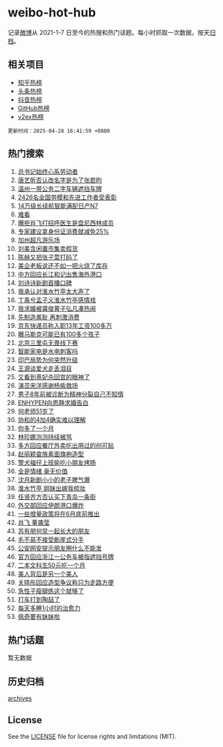 # weibo-hot-hub

记录[微博](https://www.weibo.com)从 2021-1-7 日至今的热搜和热门话题。每小时抓取一次数据，按天[归档](archives)。

## 相关项目

- [知乎热榜](https://github.com/lonnyzhang423/zhihu-hot-hub)
- [头条热榜](https://github.com/lonnyzhang423/toutiao-hot-hub)
- [抖音热榜](https://github.com/lonnyzhang423/douyin-hot-hub)
- [GitHub热榜](https://github.com/lonnyzhang423/github-hot-hub)
- [v2ex热榜](https://github.com/lonnyzhang423/v2ex-hot-hub)


`更新时间：2025-04-28 16:41:59 +0800`

## 热门搜索

1. [总书记始终心系劳动者](https://m.weibo.cn/search?containerid=100103type%3D1%26t%3D10%26q%3D%23%E6%80%BB%E4%B9%A6%E8%AE%B0%E5%A7%8B%E7%BB%88%E5%BF%83%E7%B3%BB%E5%8A%B3%E5%8A%A8%E8%80%85%23&stream_entry_id=51&isnewpage=1&extparam=seat%3D1%26stream_entry_id%3D51%26c_type%3D51%26q%3D%2523%25E6%2580%25BB%25E4%25B9%25A6%25E8%25AE%25B0%25E5%25A7%258B%25E7%25BB%2588%25E5%25BF%2583%25E7%25B3%25BB%25E5%258A%25B3%25E5%258A%25A8%25E8%2580%2585%2523%26cate%3D10103%26pos%3D0%26dgr%3D0%26filter_type%3Drealtimehot%26display_time%3D1745829718%26pre_seqid%3D17458297183020347901175)
1. [唐艺昕否认改名字是为了张若昀](https://m.weibo.cn/search?containerid=100103type%3D1%26t%3D10%26q%3D%23%E5%94%90%E8%89%BA%E6%98%95%E5%90%A6%E8%AE%A4%E6%94%B9%E5%90%8D%E5%AD%97%E6%98%AF%E4%B8%BA%E4%BA%86%E5%BC%A0%E8%8B%A5%E6%98%80%23&stream_entry_id=31&isnewpage=1&extparam=seat%3D1%26c_type%3D31%26pos%3D0%26q%3D%2523%25E5%2594%2590%25E8%2589%25BA%25E6%2598%2595%25E5%2590%25A6%25E8%25AE%25A4%25E6%2594%25B9%25E5%2590%258D%25E5%25AD%2597%25E6%2598%25AF%25E4%25B8%25BA%25E4%25BA%2586%25E5%25BC%25A0%25E8%258B%25A5%25E6%2598%2580%2523%26lcate%3D5001%26flag%3D1%26realpos%3D1%26cate%3D5001%26band_rank%3D1%26stream_entry_id%3D31%26dgr%3D0%26filter_type%3Drealtimehot%26display_time%3D1745829718%26pre_seqid%3D17458297183020347901175)
1. [温州一带公务二字车辆遮挡车牌](https://m.weibo.cn/search?containerid=100103type%3D1%26t%3D10%26q%3D%23%E6%B8%A9%E5%B7%9E%E4%B8%80%E5%B8%A6%E5%85%AC%E5%8A%A1%E4%BA%8C%E5%AD%97%E8%BD%A6%E8%BE%86%E9%81%AE%E6%8C%A1%E8%BD%A6%E7%89%8C%23&stream_entry_id=31&isnewpage=1&extparam=seat%3D1%26c_type%3D31%26pos%3D1%26q%3D%2523%25E6%25B8%25A9%25E5%25B7%259E%25E4%25B8%2580%25E5%25B8%25A6%25E5%2585%25AC%25E5%258A%25A1%25E4%25BA%258C%25E5%25AD%2597%25E8%25BD%25A6%25E8%25BE%2586%25E9%2581%25AE%25E6%258C%25A1%25E8%25BD%25A6%25E7%2589%258C%2523%26lcate%3D5001%26flag%3D1%26realpos%3D2%26cate%3D5001%26band_rank%3D2%26stream_entry_id%3D31%26dgr%3D0%26filter_type%3Drealtimehot%26display_time%3D1745829718%26pre_seqid%3D17458297183020347901175)
1. [2426名全国劳模和先进工作者受表彰](https://m.weibo.cn/search?containerid=100103type%3D1%26t%3D10%26q%3D%232426%E5%90%8D%E5%85%A8%E5%9B%BD%E5%8A%B3%E6%A8%A1%E5%92%8C%E5%85%88%E8%BF%9B%E5%B7%A5%E4%BD%9C%E8%80%85%E5%8F%97%E8%A1%A8%E5%BD%B0%23&stream_entry_id=31&isnewpage=1&extparam=seat%3D1%26c_type%3D31%26pos%3D2%26q%3D%25232426%25E5%2590%258D%25E5%2585%25A8%25E5%259B%25BD%25E5%258A%25B3%25E6%25A8%25A1%25E5%2592%258C%25E5%2585%2588%25E8%25BF%259B%25E5%25B7%25A5%25E4%25BD%259C%25E8%2580%2585%25E5%258F%2597%25E8%25A1%25A8%25E5%25BD%25B0%2523%26lcate%3D5001%26flag%3D0%26realpos%3D3%26cate%3D5001%26band_rank%3D3%26stream_entry_id%3D31%26dgr%3D0%26filter_type%3Drealtimehot%26display_time%3D1745829718%26pre_seqid%3D17458297183020347901175)
1. [14万级长续航智能满配日产N7](https://m.weibo.cn/search?containerid=100103type%3D1%26t%3D10%26q%3D%2314%E4%B8%87%E7%BA%A7%E9%95%BF%E7%BB%AD%E8%88%AA%E6%99%BA%E8%83%BD%E6%BB%A1%E9%85%8D%E6%97%A5%E4%BA%A7N7%23&stream_entry_id=31&isnewpage=1&extparam=seat%3D1%26is_ad_pos%3D1%26c_type%3D31%26pos%3D3%26adid%3D284471%26stream_entry_id%3D31%26lcate%3D5001%26topic_ad%3D1%26cate%3D5001%26q%3D%252314%25E4%25B8%2587%25E7%25BA%25A7%25E9%2595%25BF%25E7%25BB%25AD%25E8%2588%25AA%25E6%2599%25BA%25E8%2583%25BD%25E6%25BB%25A1%25E9%2585%258D%25E6%2597%25A5%25E4%25BA%25A7N7%2523%26band_rank%3D4%26dgr%3D0%26filter_type%3Drealtimehot%26display_time%3D1745829718%26pre_seqid%3D17458297183020347901175)
1. [难看](https://m.weibo.cn/search?containerid=100103type%3D1%26t%3D10%26q%3D%E9%9A%BE%E7%9C%8B&stream_entry_id=31&isnewpage=1&extparam=seat%3D1%26c_type%3D31%26pos%3D4%26q%3D%25E9%259A%25BE%25E7%259C%258B%26lcate%3D5001%26flag%3D2%26realpos%3D4%26cate%3D5001%26band_rank%3D4%26stream_entry_id%3D31%26dgr%3D0%26filter_type%3Drealtimehot%26display_time%3D1745829718%26pre_seqid%3D17458297183020347901175)
1. [曝拒肖飞打招呼医生是盘尼西林成员](https://m.weibo.cn/search?containerid=100103type%3D1%26t%3D10%26q%3D%23%E6%9B%9D%E6%8B%92%E8%82%96%E9%A3%9E%E6%89%93%E6%8B%9B%E5%91%BC%E5%8C%BB%E7%94%9F%E6%98%AF%E7%9B%98%E5%B0%BC%E8%A5%BF%E6%9E%97%E6%88%90%E5%91%98%23&stream_entry_id=31&isnewpage=1&extparam=seat%3D1%26c_type%3D31%26pos%3D5%26q%3D%2523%25E6%259B%259D%25E6%258B%2592%25E8%2582%2596%25E9%25A3%259E%25E6%2589%2593%25E6%258B%259B%25E5%2591%25BC%25E5%258C%25BB%25E7%2594%259F%25E6%2598%25AF%25E7%259B%2598%25E5%25B0%25BC%25E8%25A5%25BF%25E6%259E%2597%25E6%2588%2590%25E5%2591%2598%2523%26lcate%3D5001%26flag%3D1%26realpos%3D5%26cate%3D5001%26band_rank%3D5%26stream_entry_id%3D31%26dgr%3D0%26filter_type%3Drealtimehot%26display_time%3D1745829718%26pre_seqid%3D17458297183020347901175)
1. [专家建议拿身份证消费就减免25%](https://m.weibo.cn/search?containerid=100103type%3D1%26t%3D10%26q%3D%23%E4%B8%93%E5%AE%B6%E5%BB%BA%E8%AE%AE%E6%8B%BF%E8%BA%AB%E4%BB%BD%E8%AF%81%E6%B6%88%E8%B4%B9%E5%B0%B1%E5%87%8F%E5%85%8D25%25%23&stream_entry_id=31&isnewpage=1&extparam=seat%3D1%26c_type%3D31%26pos%3D6%26q%3D%2523%25E4%25B8%2593%25E5%25AE%25B6%25E5%25BB%25BA%25E8%25AE%25AE%25E6%258B%25BF%25E8%25BA%25AB%25E4%25BB%25BD%25E8%25AF%2581%25E6%25B6%2588%25E8%25B4%25B9%25E5%25B0%25B1%25E5%2587%258F%25E5%2585%258D25%2525%2523%26lcate%3D5001%26flag%3D0%26realpos%3D6%26cate%3D5001%26band_rank%3D6%26stream_entry_id%3D31%26dgr%3D0%26filter_type%3Drealtimehot%26display_time%3D1745829718%26pre_seqid%3D17458297183020347901175)
1. [加州超凡游乐场](https://m.weibo.cn/search?containerid=100103type%3D1%26t%3D10%26q%3D%23%E5%8A%A0%E5%B7%9E%E8%B6%85%E5%87%A1%E6%B8%B8%E4%B9%90%E5%9C%BA%23&stream_entry_id=31&isnewpage=1&extparam=seat%3D1%26is_ad_pos%3D1%26c_type%3D31%26pos%3D7%26adid%3D283897%26stream_entry_id%3D31%26lcate%3D5001%26topic_ad%3D1%26cate%3D5001%26q%3D%2523%25E5%258A%25A0%25E5%25B7%259E%25E8%25B6%2585%25E5%2587%25A1%25E6%25B8%25B8%25E4%25B9%2590%25E5%259C%25BA%2523%26band_rank%3D7%26dgr%3D0%26filter_type%3Drealtimehot%26display_time%3D1745829718%26pre_seqid%3D17458297183020347901175)
1. [刘美含闲置市集卖假货](https://m.weibo.cn/search?containerid=100103type%3D1%26t%3D10%26q%3D%23%E5%88%98%E7%BE%8E%E5%90%AB%E9%97%B2%E7%BD%AE%E5%B8%82%E9%9B%86%E5%8D%96%E5%81%87%E8%B4%A7%23&stream_entry_id=31&isnewpage=1&extparam=seat%3D1%26c_type%3D31%26pos%3D8%26q%3D%2523%25E5%2588%2598%25E7%25BE%258E%25E5%2590%25AB%25E9%2597%25B2%25E7%25BD%25AE%25E5%25B8%2582%25E9%259B%2586%25E5%258D%2596%25E5%2581%2587%25E8%25B4%25A7%2523%26lcate%3D5001%26flag%3D2%26realpos%3D7%26cate%3D5001%26band_rank%3D7%26stream_entry_id%3D31%26dgr%3D0%26filter_type%3Drealtimehot%26display_time%3D1745829718%26pre_seqid%3D17458297183020347901175)
1. [陈赫又把张子萱打码了](https://m.weibo.cn/search?containerid=100103type%3D1%26t%3D10%26q%3D%23%E9%99%88%E8%B5%AB%E5%8F%88%E6%8A%8A%E5%BC%A0%E5%AD%90%E8%90%B1%E6%89%93%E7%A0%81%E4%BA%86%23&stream_entry_id=31&isnewpage=1&extparam=seat%3D1%26c_type%3D31%26pos%3D9%26q%3D%2523%25E9%2599%2588%25E8%25B5%25AB%25E5%258F%2588%25E6%258A%258A%25E5%25BC%25A0%25E5%25AD%2590%25E8%2590%25B1%25E6%2589%2593%25E7%25A0%2581%25E4%25BA%2586%2523%26lcate%3D5001%26flag%3D2%26realpos%3D8%26cate%3D5001%26band_rank%3D8%26stream_entry_id%3D31%26dgr%3D0%26filter_type%3Drealtimehot%26display_time%3D1745829718%26pre_seqid%3D17458297183020347901175)
1. [美企老板说还不如一把火烧了库存](https://m.weibo.cn/search?containerid=100103type%3D1%26t%3D10%26q%3D%23%E7%BE%8E%E4%BC%81%E8%80%81%E6%9D%BF%E8%AF%B4%E8%BF%98%E4%B8%8D%E5%A6%82%E4%B8%80%E6%8A%8A%E7%81%AB%E7%83%A7%E4%BA%86%E5%BA%93%E5%AD%98%23&stream_entry_id=31&isnewpage=1&extparam=seat%3D1%26c_type%3D31%26pos%3D10%26q%3D%2523%25E7%25BE%258E%25E4%25BC%2581%25E8%2580%2581%25E6%259D%25BF%25E8%25AF%25B4%25E8%25BF%2598%25E4%25B8%258D%25E5%25A6%2582%25E4%25B8%2580%25E6%258A%258A%25E7%2581%25AB%25E7%2583%25A7%25E4%25BA%2586%25E5%25BA%2593%25E5%25AD%2598%2523%26lcate%3D5001%26flag%3D0%26realpos%3D9%26cate%3D5001%26band_rank%3D9%26stream_entry_id%3D31%26dgr%3D0%26filter_type%3Drealtimehot%26display_time%3D1745829718%26pre_seqid%3D17458297183020347901175)
1. [中方回应长江和记出售海外港口](https://m.weibo.cn/search?containerid=100103type%3D1%26t%3D10%26q%3D%23%E4%B8%AD%E6%96%B9%E5%9B%9E%E5%BA%94%E9%95%BF%E6%B1%9F%E5%92%8C%E8%AE%B0%E5%87%BA%E5%94%AE%E6%B5%B7%E5%A4%96%E6%B8%AF%E5%8F%A3%23&stream_entry_id=31&isnewpage=1&extparam=seat%3D1%26c_type%3D31%26pos%3D11%26q%3D%2523%25E4%25B8%25AD%25E6%2596%25B9%25E5%259B%259E%25E5%25BA%2594%25E9%2595%25BF%25E6%25B1%259F%25E5%2592%258C%25E8%25AE%25B0%25E5%2587%25BA%25E5%2594%25AE%25E6%25B5%25B7%25E5%25A4%2596%25E6%25B8%25AF%25E5%258F%25A3%2523%26lcate%3D5001%26flag%3D1%26realpos%3D10%26cate%3D5001%26band_rank%3D10%26stream_entry_id%3D31%26dgr%3D0%26filter_type%3Drealtimehot%26display_time%3D1745829718%26pre_seqid%3D17458297183020347901175)
1. [刘诗诗新剧首播口碑](https://m.weibo.cn/search?containerid=100103type%3D1%26t%3D10%26q%3D%E5%88%98%E8%AF%97%E8%AF%97%E6%96%B0%E5%89%A7%E9%A6%96%E6%92%AD%E5%8F%A3%E7%A2%91&stream_entry_id=31&isnewpage=1&extparam=seat%3D1%26c_type%3D31%26pos%3D12%26q%3D%25E5%2588%2598%25E8%25AF%2597%25E8%25AF%2597%25E6%2596%25B0%25E5%2589%25A7%25E9%25A6%2596%25E6%2592%25AD%25E5%258F%25A3%25E7%25A2%2591%26lcate%3D5001%26flag%3D1%26realpos%3D11%26cate%3D5001%26band_rank%3D11%26stream_entry_id%3D31%26dgr%3D0%26filter_type%3Drealtimehot%26display_time%3D1745829718%26pre_seqid%3D17458297183020347901175)
1. [我承认对淮水竹亭太大声了](https://m.weibo.cn/search?containerid=100103type%3D1%26t%3D10%26q%3D%E6%88%91%E6%89%BF%E8%AE%A4%E5%AF%B9%E6%B7%AE%E6%B0%B4%E7%AB%B9%E4%BA%AD%E5%A4%AA%E5%A4%A7%E5%A3%B0%E4%BA%86&stream_entry_id=31&isnewpage=1&extparam=seat%3D1%26c_type%3D31%26pos%3D13%26q%3D%25E6%2588%2591%25E6%2589%25BF%25E8%25AE%25A4%25E5%25AF%25B9%25E6%25B7%25AE%25E6%25B0%25B4%25E7%25AB%25B9%25E4%25BA%25AD%25E5%25A4%25AA%25E5%25A4%25A7%25E5%25A3%25B0%25E4%25BA%2586%26lcate%3D5001%26flag%3D1%26realpos%3D12%26cate%3D5001%26band_rank%3D12%26stream_entry_id%3D31%26dgr%3D0%26filter_type%3Drealtimehot%26display_time%3D1745829718%26pre_seqid%3D17458297183020347901175)
1. [丁禹兮孟子义淮水竹亭感情戏](https://m.weibo.cn/search?containerid=100103type%3D1%26t%3D10%26q%3D%23%E4%B8%81%E7%A6%B9%E5%85%AE%E5%AD%9F%E5%AD%90%E4%B9%89%E6%B7%AE%E6%B0%B4%E7%AB%B9%E4%BA%AD%E6%84%9F%E6%83%85%E6%88%8F%23&stream_entry_id=31&isnewpage=1&extparam=seat%3D1%26c_type%3D31%26pos%3D14%26q%3D%2523%25E4%25B8%2581%25E7%25A6%25B9%25E5%2585%25AE%25E5%25AD%259F%25E5%25AD%2590%25E4%25B9%2589%25E6%25B7%25AE%25E6%25B0%25B4%25E7%25AB%25B9%25E4%25BA%25AD%25E6%2584%259F%25E6%2583%2585%25E6%2588%258F%2523%26lcate%3D5001%26flag%3D0%26realpos%3D13%26cate%3D5001%26band_rank%3D13%26stream_entry_id%3D31%26dgr%3D0%26filter_type%3Drealtimehot%26display_time%3D1745829718%26pre_seqid%3D17458297183020347901175)
1. [我求婚被龚俊黄子弘凡凑热闹](https://m.weibo.cn/search?containerid=100103type%3D1%26t%3D10%26q%3D%E6%88%91%E6%B1%82%E5%A9%9A%E8%A2%AB%E9%BE%9A%E4%BF%8A%E9%BB%84%E5%AD%90%E5%BC%98%E5%87%A1%E5%87%91%E7%83%AD%E9%97%B9&stream_entry_id=31&isnewpage=1&extparam=seat%3D1%26c_type%3D31%26pos%3D15%26q%3D%25E6%2588%2591%25E6%25B1%2582%25E5%25A9%259A%25E8%25A2%25AB%25E9%25BE%259A%25E4%25BF%258A%25E9%25BB%2584%25E5%25AD%2590%25E5%25BC%2598%25E5%2587%25A1%25E5%2587%2591%25E7%2583%25AD%25E9%2597%25B9%26lcate%3D5001%26flag%3D0%26realpos%3D14%26cate%3D5001%26band_rank%3D14%26stream_entry_id%3D31%26dgr%3D0%26filter_type%3Drealtimehot%26display_time%3D1745829718%26pre_seqid%3D17458297183020347901175)
1. [先制造羞耻 再刺激消费](https://m.weibo.cn/search?containerid=100103type%3D1%26t%3D10%26q%3D%E5%85%88%E5%88%B6%E9%80%A0%E7%BE%9E%E8%80%BB+%E5%86%8D%E5%88%BA%E6%BF%80%E6%B6%88%E8%B4%B9&stream_entry_id=31&isnewpage=1&extparam=seat%3D1%26c_type%3D31%26pos%3D16%26q%3D%25E5%2585%2588%25E5%2588%25B6%25E9%2580%25A0%25E7%25BE%259E%25E8%2580%25BB%2520%25E5%2586%258D%25E5%2588%25BA%25E6%25BF%2580%25E6%25B6%2588%25E8%25B4%25B9%26lcate%3D5001%26flag%3D1%26realpos%3D15%26cate%3D5001%26band_rank%3D15%26stream_entry_id%3D31%26dgr%3D0%26filter_type%3Drealtimehot%26display_time%3D1745829718%26pre_seqid%3D17458297183020347901175)
1. [京东快递员称入职13年工资100多万](https://m.weibo.cn/search?containerid=100103type%3D1%26t%3D10%26q%3D%23%E4%BA%AC%E4%B8%9C%E5%BF%AB%E9%80%92%E5%91%98%E7%A7%B0%E5%85%A5%E8%81%8C13%E5%B9%B4%E5%B7%A5%E8%B5%84100%E5%A4%9A%E4%B8%87%23&stream_entry_id=31&isnewpage=1&extparam=seat%3D1%26c_type%3D31%26pos%3D17%26q%3D%2523%25E4%25BA%25AC%25E4%25B8%259C%25E5%25BF%25AB%25E9%2580%2592%25E5%2591%2598%25E7%25A7%25B0%25E5%2585%25A5%25E8%2581%258C13%25E5%25B9%25B4%25E5%25B7%25A5%25E8%25B5%2584100%25E5%25A4%259A%25E4%25B8%2587%2523%26lcate%3D5001%26flag%3D0%26realpos%3D16%26cate%3D5001%26band_rank%3D16%26stream_entry_id%3D31%26dgr%3D0%26filter_type%3Drealtimehot%26display_time%3D1745829718%26pre_seqid%3D17458297183020347901175)
1. [曝马斯克可能已有100多个孩子](https://m.weibo.cn/search?containerid=100103type%3D1%26t%3D10%26q%3D%23%E6%9B%9D%E9%A9%AC%E6%96%AF%E5%85%8B%E5%8F%AF%E8%83%BD%E5%B7%B2%E6%9C%89100%E5%A4%9A%E4%B8%AA%E5%AD%A9%E5%AD%90%23&stream_entry_id=31&isnewpage=1&extparam=seat%3D1%26c_type%3D31%26pos%3D18%26q%3D%2523%25E6%259B%259D%25E9%25A9%25AC%25E6%2596%25AF%25E5%2585%258B%25E5%258F%25AF%25E8%2583%25BD%25E5%25B7%25B2%25E6%259C%2589100%25E5%25A4%259A%25E4%25B8%25AA%25E5%25AD%25A9%25E5%25AD%2590%2523%26lcate%3D5001%26flag%3D1%26realpos%3D17%26cate%3D5001%26band_rank%3D17%26stream_entry_id%3D31%26dgr%3D0%26filter_type%3Drealtimehot%26display_time%3D1745829718%26pre_seqid%3D17458297183020347901175)
1. [北京三里屯无畏线下赛](https://m.weibo.cn/search?containerid=100103type%3D1%26t%3D10%26q%3D%23%E5%8C%97%E4%BA%AC%E4%B8%89%E9%87%8C%E5%B1%AF%E6%97%A0%E7%95%8F%E7%BA%BF%E4%B8%8B%E8%B5%9B%23&stream_entry_id=31&isnewpage=1&extparam=seat%3D1%26c_type%3D31%26pos%3D19%26q%3D%2523%25E5%258C%2597%25E4%25BA%25AC%25E4%25B8%2589%25E9%2587%258C%25E5%25B1%25AF%25E6%2597%25A0%25E7%2595%258F%25E7%25BA%25BF%25E4%25B8%258B%25E8%25B5%259B%2523%26lcate%3D5001%26flag%3D1%26realpos%3D18%26cate%3D5001%26band_rank%3D18%26stream_entry_id%3D31%26dgr%3D0%26filter_type%3Drealtimehot%26display_time%3D1745829718%26pre_seqid%3D17458297183020347901175)
1. [智能家电是水电刺客吗](https://m.weibo.cn/search?containerid=100103type%3D1%26t%3D10%26q%3D%23%E6%99%BA%E8%83%BD%E5%AE%B6%E7%94%B5%E6%98%AF%E6%B0%B4%E7%94%B5%E5%88%BA%E5%AE%A2%E5%90%97%23&stream_entry_id=31&isnewpage=1&extparam=seat%3D1%26c_type%3D31%26pos%3D20%26q%3D%2523%25E6%2599%25BA%25E8%2583%25BD%25E5%25AE%25B6%25E7%2594%25B5%25E6%2598%25AF%25E6%25B0%25B4%25E7%2594%25B5%25E5%2588%25BA%25E5%25AE%25A2%25E5%2590%2597%2523%26lcate%3D5001%26flag%3D1%26realpos%3D19%26cate%3D5001%26band_rank%3D19%26stream_entry_id%3D31%26dgr%3D0%26filter_type%3Drealtimehot%26display_time%3D1745829718%26pre_seqid%3D17458297183020347901175)
1. [印巴局势为何突然升级](https://m.weibo.cn/search?containerid=100103type%3D1%26t%3D10%26q%3D%23%E5%8D%B0%E5%B7%B4%E5%B1%80%E5%8A%BF%E4%B8%BA%E4%BD%95%E7%AA%81%E7%84%B6%E5%8D%87%E7%BA%A7%23&stream_entry_id=31&isnewpage=1&extparam=seat%3D1%26c_type%3D31%26cate%3D5001%26lcate%3D5001%26pos%3D21%26realpos%3D20%26flag%3D1%26band_rank%3D20%26is_ai_ask%3D1%26q%3D%2523%25E5%258D%25B0%25E5%25B7%25B4%25E5%25B1%2580%25E5%258A%25BF%25E4%25B8%25BA%25E4%25BD%2595%25E7%25AA%2581%25E7%2584%25B6%25E5%258D%2587%25E7%25BA%25A7%2523%26stream_entry_id%3D31%26dgr%3D0%26filter_type%3Drealtimehot%26display_time%3D1745829718%26pre_seqid%3D17458297183020347901175)
1. [王源谈爱犬走丢泪目](https://m.weibo.cn/search?containerid=100103type%3D1%26t%3D10%26q%3D%E7%8E%8B%E6%BA%90%E8%B0%88%E7%88%B1%E7%8A%AC%E8%B5%B0%E4%B8%A2%E6%B3%AA%E7%9B%AE&stream_entry_id=31&isnewpage=1&extparam=seat%3D1%26c_type%3D31%26pos%3D22%26q%3D%25E7%258E%258B%25E6%25BA%2590%25E8%25B0%2588%25E7%2588%25B1%25E7%258A%25AC%25E8%25B5%25B0%25E4%25B8%25A2%25E6%25B3%25AA%25E7%259B%25AE%26lcate%3D5001%26flag%3D1%26realpos%3D21%26cate%3D5001%26band_rank%3D21%26stream_entry_id%3D31%26dgr%3D0%26filter_type%3Drealtimehot%26display_time%3D1745829718%26pre_seqid%3D17458297183020347901175)
1. [又看到熹妃杀回宫的眼神了](https://m.weibo.cn/search?containerid=100103type%3D1%26t%3D10%26q%3D%E5%8F%88%E7%9C%8B%E5%88%B0%E7%86%B9%E5%A6%83%E6%9D%80%E5%9B%9E%E5%AE%AB%E7%9A%84%E7%9C%BC%E7%A5%9E%E4%BA%86&stream_entry_id=31&isnewpage=1&extparam=seat%3D1%26c_type%3D31%26pos%3D23%26q%3D%25E5%258F%2588%25E7%259C%258B%25E5%2588%25B0%25E7%2586%25B9%25E5%25A6%2583%25E6%259D%2580%25E5%259B%259E%25E5%25AE%25AB%25E7%259A%2584%25E7%259C%25BC%25E7%25A5%259E%25E4%25BA%2586%26lcate%3D5001%26flag%3D1%26realpos%3D22%26cate%3D5001%26band_rank%3D22%26stream_entry_id%3D31%26dgr%3D0%26filter_type%3Drealtimehot%26display_time%3D1745829718%26pre_seqid%3D17458297183020347901175)
1. [演员宋洋感谢杨紫救场](https://m.weibo.cn/search?containerid=100103type%3D1%26t%3D10%26q%3D%23%E6%BC%94%E5%91%98%E5%AE%8B%E6%B4%8B%E6%84%9F%E8%B0%A2%E6%9D%A8%E7%B4%AB%E6%95%91%E5%9C%BA%23&stream_entry_id=31&isnewpage=1&extparam=seat%3D1%26c_type%3D31%26pos%3D24%26q%3D%2523%25E6%25BC%2594%25E5%2591%2598%25E5%25AE%258B%25E6%25B4%258B%25E6%2584%259F%25E8%25B0%25A2%25E6%259D%25A8%25E7%25B4%25AB%25E6%2595%2591%25E5%259C%25BA%2523%26lcate%3D5001%26flag%3D0%26realpos%3D23%26cate%3D5001%26band_rank%3D23%26stream_entry_id%3D31%26dgr%3D0%26filter_type%3Drealtimehot%26display_time%3D1745829718%26pre_seqid%3D17458297183020347901175)
1. [男子8年前被诊断为精神分裂自己不知情](https://m.weibo.cn/search?containerid=100103type%3D1%26t%3D10%26q%3D%23%E7%94%B7%E5%AD%908%E5%B9%B4%E5%89%8D%E8%A2%AB%E8%AF%8A%E6%96%AD%E4%B8%BA%E7%B2%BE%E7%A5%9E%E5%88%86%E8%A3%82%E8%87%AA%E5%B7%B1%E4%B8%8D%E7%9F%A5%E6%83%85%23&stream_entry_id=31&isnewpage=1&extparam=seat%3D1%26c_type%3D31%26pos%3D25%26q%3D%2523%25E7%2594%25B7%25E5%25AD%25908%25E5%25B9%25B4%25E5%2589%258D%25E8%25A2%25AB%25E8%25AF%258A%25E6%2596%25AD%25E4%25B8%25BA%25E7%25B2%25BE%25E7%25A5%259E%25E5%2588%2586%25E8%25A3%2582%25E8%2587%25AA%25E5%25B7%25B1%25E4%25B8%258D%25E7%259F%25A5%25E6%2583%2585%2523%26lcate%3D5001%26flag%3D1%26realpos%3D24%26cate%3D5001%26band_rank%3D24%26stream_entry_id%3D31%26dgr%3D0%26filter_type%3Drealtimehot%26display_time%3D1745829718%26pre_seqid%3D17458297183020347901175)
1. [ENHYPEN向恩静求婚告白](https://m.weibo.cn/search?containerid=100103type%3D1%26t%3D10%26q%3D%23ENHYPEN%E5%90%91%E6%81%A9%E9%9D%99%E6%B1%82%E5%A9%9A%E5%91%8A%E7%99%BD%23&stream_entry_id=31&isnewpage=1&extparam=seat%3D1%26c_type%3D31%26pos%3D26%26q%3D%2523ENHYPEN%25E5%2590%2591%25E6%2581%25A9%25E9%259D%2599%25E6%25B1%2582%25E5%25A9%259A%25E5%2591%258A%25E7%2599%25BD%2523%26lcate%3D5001%26flag%3D1%26realpos%3D25%26cate%3D5001%26band_rank%3D25%26stream_entry_id%3D31%26dgr%3D0%26filter_type%3Drealtimehot%26display_time%3D1745829718%26pre_seqid%3D17458297183020347901175)
1. [何老师51岁了](https://m.weibo.cn/search?containerid=100103type%3D1%26t%3D10%26q%3D%23%E4%BD%95%E8%80%81%E5%B8%8851%E5%B2%81%E4%BA%86%23&stream_entry_id=31&isnewpage=1&extparam=seat%3D1%26c_type%3D31%26pos%3D27%26q%3D%2523%25E4%25BD%2595%25E8%2580%2581%25E5%25B8%258851%25E5%25B2%2581%25E4%25BA%2586%2523%26lcate%3D5001%26flag%3D1%26realpos%3D26%26cate%3D5001%26band_rank%3D26%26stream_entry_id%3D31%26dgr%3D0%26filter_type%3Drealtimehot%26display_time%3D1745829718%26pre_seqid%3D17458297183020347901175)
1. [协和的4加4确实难以理解](https://m.weibo.cn/search?containerid=100103type%3D1%26t%3D10%26q%3D%E5%8D%8F%E5%92%8C%E7%9A%844%E5%8A%A04%E7%A1%AE%E5%AE%9E%E9%9A%BE%E4%BB%A5%E7%90%86%E8%A7%A3&stream_entry_id=31&isnewpage=1&extparam=seat%3D1%26c_type%3D31%26pos%3D28%26q%3D%25E5%258D%258F%25E5%2592%258C%25E7%259A%25844%25E5%258A%25A04%25E7%25A1%25AE%25E5%25AE%259E%25E9%259A%25BE%25E4%25BB%25A5%25E7%2590%2586%25E8%25A7%25A3%26lcate%3D5001%26flag%3D0%26realpos%3D27%26cate%3D5001%26band_rank%3D27%26stream_entry_id%3D31%26dgr%3D0%26filter_type%3Drealtimehot%26display_time%3D1745829718%26pre_seqid%3D17458297183020347901175)
1. [你多了一个月](https://m.weibo.cn/search?containerid=100103type%3D1%26t%3D10%26q%3D%E4%BD%A0%E5%A4%9A%E4%BA%86%E4%B8%80%E4%B8%AA%E6%9C%88&stream_entry_id=31&isnewpage=1&extparam=seat%3D1%26c_type%3D31%26pos%3D29%26q%3D%25E4%25BD%25A0%25E5%25A4%259A%25E4%25BA%2586%25E4%25B8%2580%25E4%25B8%25AA%25E6%259C%2588%26lcate%3D5001%26flag%3D1%26realpos%3D28%26cate%3D5001%26band_rank%3D28%26stream_entry_id%3D31%26dgr%3D0%26filter_type%3Drealtimehot%26display_time%3D1745829718%26pre_seqid%3D17458297183020347901175)
1. [林珍娜泡泡持续被骂](https://m.weibo.cn/search?containerid=100103type%3D1%26t%3D10%26q%3D%23%E6%9E%97%E7%8F%8D%E5%A8%9C%E6%B3%A1%E6%B3%A1%E6%8C%81%E7%BB%AD%E8%A2%AB%E9%AA%82%23&stream_entry_id=31&isnewpage=1&extparam=seat%3D1%26c_type%3D31%26pos%3D30%26q%3D%2523%25E6%259E%2597%25E7%258F%258D%25E5%25A8%259C%25E6%25B3%25A1%25E6%25B3%25A1%25E6%258C%2581%25E7%25BB%25AD%25E8%25A2%25AB%25E9%25AA%2582%2523%26lcate%3D5001%26flag%3D0%26realpos%3D29%26cate%3D5001%26band_rank%3D29%26stream_entry_id%3D31%26dgr%3D0%26filter_type%3Drealtimehot%26display_time%3D1745829718%26pre_seqid%3D17458297183020347901175)
1. [多方回应餐厅外卖吃出用过的创可贴](https://m.weibo.cn/search?containerid=100103type%3D1%26t%3D10%26q%3D%23%E5%A4%9A%E6%96%B9%E5%9B%9E%E5%BA%94%E9%A4%90%E5%8E%85%E5%A4%96%E5%8D%96%E5%90%83%E5%87%BA%E7%94%A8%E8%BF%87%E7%9A%84%E5%88%9B%E5%8F%AF%E8%B4%B4%23&stream_entry_id=31&isnewpage=1&extparam=seat%3D1%26c_type%3D31%26pos%3D31%26q%3D%2523%25E5%25A4%259A%25E6%2596%25B9%25E5%259B%259E%25E5%25BA%2594%25E9%25A4%2590%25E5%258E%2585%25E5%25A4%2596%25E5%258D%2596%25E5%2590%2583%25E5%2587%25BA%25E7%2594%25A8%25E8%25BF%2587%25E7%259A%2584%25E5%2588%259B%25E5%258F%25AF%25E8%25B4%25B4%2523%26lcate%3D5001%26flag%3D1%26realpos%3D30%26cate%3D5001%26band_rank%3D30%26stream_entry_id%3D31%26dgr%3D0%26filter_type%3Drealtimehot%26display_time%3D1745829718%26pre_seqid%3D17458297183020347901175)
1. [赵丽颖畲族素面旗袍造型](https://m.weibo.cn/search?containerid=100103type%3D1%26t%3D10%26q%3D%23%E8%B5%B5%E4%B8%BD%E9%A2%96%E7%95%B2%E6%97%8F%E7%B4%A0%E9%9D%A2%E6%97%97%E8%A2%8D%E9%80%A0%E5%9E%8B%23&stream_entry_id=31&isnewpage=1&extparam=seat%3D1%26c_type%3D31%26pos%3D32%26q%3D%2523%25E8%25B5%25B5%25E4%25B8%25BD%25E9%25A2%2596%25E7%2595%25B2%25E6%2597%258F%25E7%25B4%25A0%25E9%259D%25A2%25E6%2597%2597%25E8%25A2%258D%25E9%2580%25A0%25E5%259E%258B%2523%26lcate%3D5001%26flag%3D0%26realpos%3D31%26cate%3D5001%26band_rank%3D31%26stream_entry_id%3D31%26dgr%3D0%26filter_type%3Drealtimehot%26display_time%3D1745829718%26pre_seqid%3D17458297183020347901175)
1. [警犬福仔上班偷吃小朋友烤肠](https://m.weibo.cn/search?containerid=100103type%3D1%26t%3D10%26q%3D%23%E8%AD%A6%E7%8A%AC%E7%A6%8F%E4%BB%94%E4%B8%8A%E7%8F%AD%E5%81%B7%E5%90%83%E5%B0%8F%E6%9C%8B%E5%8F%8B%E7%83%A4%E8%82%A0%23&stream_entry_id=31&isnewpage=1&extparam=seat%3D1%26c_type%3D31%26pos%3D33%26q%3D%2523%25E8%25AD%25A6%25E7%258A%25AC%25E7%25A6%258F%25E4%25BB%2594%25E4%25B8%258A%25E7%258F%25AD%25E5%2581%25B7%25E5%2590%2583%25E5%25B0%258F%25E6%259C%258B%25E5%258F%258B%25E7%2583%25A4%25E8%2582%25A0%2523%26lcate%3D5001%26flag%3D0%26realpos%3D32%26cate%3D5001%26band_rank%3D32%26stream_entry_id%3D31%26dgr%3D0%26filter_type%3Drealtimehot%26display_time%3D1745829718%26pre_seqid%3D17458297183020347901175)
1. [全是情绪 毫无价值](https://m.weibo.cn/search?containerid=100103type%3D1%26t%3D10%26q%3D%E5%85%A8%E6%98%AF%E6%83%85%E7%BB%AA+%E6%AF%AB%E6%97%A0%E4%BB%B7%E5%80%BC&stream_entry_id=31&isnewpage=1&extparam=seat%3D1%26c_type%3D31%26pos%3D34%26q%3D%25E5%2585%25A8%25E6%2598%25AF%25E6%2583%2585%25E7%25BB%25AA%2520%25E6%25AF%25AB%25E6%2597%25A0%25E4%25BB%25B7%25E5%2580%25BC%26lcate%3D5001%26flag%3D1%26realpos%3D33%26cate%3D5001%26band_rank%3D33%26stream_entry_id%3D31%26dgr%3D0%26filter_type%3Drealtimehot%26display_time%3D1745829718%26pre_seqid%3D17458297183020347901175)
1. [沈月新剧小小的老子脾气爆](https://m.weibo.cn/search?containerid=100103type%3D1%26t%3D10%26q%3D%E6%B2%88%E6%9C%88%E6%96%B0%E5%89%A7%E5%B0%8F%E5%B0%8F%E7%9A%84%E8%80%81%E5%AD%90%E8%84%BE%E6%B0%94%E7%88%86&stream_entry_id=31&isnewpage=1&extparam=seat%3D1%26c_type%3D31%26pos%3D35%26q%3D%25E6%25B2%2588%25E6%259C%2588%25E6%2596%25B0%25E5%2589%25A7%25E5%25B0%258F%25E5%25B0%258F%25E7%259A%2584%25E8%2580%2581%25E5%25AD%2590%25E8%2584%25BE%25E6%25B0%2594%25E7%2588%2586%26lcate%3D5001%26flag%3D1%26realpos%3D34%26cate%3D5001%26band_rank%3D34%26stream_entry_id%3D31%26dgr%3D0%26filter_type%3Drealtimehot%26display_time%3D1745829718%26pre_seqid%3D17458297183020347901175)
1. [淮水竹亭 姐妹出嫁我梳妆](https://m.weibo.cn/search?containerid=100103type%3D1%26t%3D10%26q%3D%E6%B7%AE%E6%B0%B4%E7%AB%B9%E4%BA%AD+%E5%A7%90%E5%A6%B9%E5%87%BA%E5%AB%81%E6%88%91%E6%A2%B3%E5%A6%86&stream_entry_id=31&isnewpage=1&extparam=seat%3D1%26c_type%3D31%26pos%3D36%26q%3D%25E6%25B7%25AE%25E6%25B0%25B4%25E7%25AB%25B9%25E4%25BA%25AD%2520%25E5%25A7%2590%25E5%25A6%25B9%25E5%2587%25BA%25E5%25AB%2581%25E6%2588%2591%25E6%25A2%25B3%25E5%25A6%2586%26lcate%3D5001%26flag%3D1%26realpos%3D35%26cate%3D5001%26band_rank%3D35%26stream_entry_id%3D31%26dgr%3D0%26filter_type%3Drealtimehot%26display_time%3D1745829718%26pre_seqid%3D17458297183020347901175)
1. [任贤齐方否认买下青岛一条街](https://m.weibo.cn/search?containerid=100103type%3D1%26t%3D10%26q%3D%23%E4%BB%BB%E8%B4%A4%E9%BD%90%E6%96%B9%E5%90%A6%E8%AE%A4%E4%B9%B0%E4%B8%8B%E9%9D%92%E5%B2%9B%E4%B8%80%E6%9D%A1%E8%A1%97%23&stream_entry_id=31&isnewpage=1&extparam=seat%3D1%26c_type%3D31%26pos%3D37%26q%3D%2523%25E4%25BB%25BB%25E8%25B4%25A4%25E9%25BD%2590%25E6%2596%25B9%25E5%2590%25A6%25E8%25AE%25A4%25E4%25B9%25B0%25E4%25B8%258B%25E9%259D%2592%25E5%25B2%259B%25E4%25B8%2580%25E6%259D%25A1%25E8%25A1%2597%2523%26lcate%3D5001%26flag%3D0%26realpos%3D36%26cate%3D5001%26band_rank%3D36%26stream_entry_id%3D31%26dgr%3D0%26filter_type%3Drealtimehot%26display_time%3D1745829718%26pre_seqid%3D17458297183020347901175)
1. [外交部回应伊朗港口爆炸](https://m.weibo.cn/search?containerid=100103type%3D1%26t%3D10%26q%3D%23%E5%A4%96%E4%BA%A4%E9%83%A8%E5%9B%9E%E5%BA%94%E4%BC%8A%E6%9C%97%E6%B8%AF%E5%8F%A3%E7%88%86%E7%82%B8%23&stream_entry_id=31&isnewpage=1&extparam=seat%3D1%26c_type%3D31%26pos%3D38%26q%3D%2523%25E5%25A4%2596%25E4%25BA%25A4%25E9%2583%25A8%25E5%259B%259E%25E5%25BA%2594%25E4%25BC%258A%25E6%259C%2597%25E6%25B8%25AF%25E5%258F%25A3%25E7%2588%2586%25E7%2582%25B8%2523%26lcate%3D5001%26flag%3D1%26realpos%3D37%26cate%3D5001%26band_rank%3D37%26stream_entry_id%3D31%26dgr%3D0%26filter_type%3Drealtimehot%26display_time%3D1745829718%26pre_seqid%3D17458297183020347901175)
1. [一些增量政策将在6月底前推出](https://m.weibo.cn/search?containerid=100103type%3D1%26t%3D10%26q%3D%23%E4%B8%80%E4%BA%9B%E5%A2%9E%E9%87%8F%E6%94%BF%E7%AD%96%E5%B0%86%E5%9C%A86%E6%9C%88%E5%BA%95%E5%89%8D%E6%8E%A8%E5%87%BA%23&stream_entry_id=31&isnewpage=1&extparam=seat%3D1%26c_type%3D31%26pos%3D39%26q%3D%2523%25E4%25B8%2580%25E4%25BA%259B%25E5%25A2%259E%25E9%2587%258F%25E6%2594%25BF%25E7%25AD%2596%25E5%25B0%2586%25E5%259C%25A86%25E6%259C%2588%25E5%25BA%2595%25E5%2589%258D%25E6%258E%25A8%25E5%2587%25BA%2523%26lcate%3D5001%26flag%3D1%26realpos%3D38%26cate%3D5001%26band_rank%3D38%26stream_entry_id%3D31%26dgr%3D0%26filter_type%3Drealtimehot%26display_time%3D1745829718%26pre_seqid%3D17458297183020347901175)
1. [肖飞 董袭莹](https://m.weibo.cn/search?containerid=100103type%3D1%26t%3D10%26q%3D%E8%82%96%E9%A3%9E+%E8%91%A3%E8%A2%AD%E8%8E%B9&stream_entry_id=31&isnewpage=1&extparam=seat%3D1%26c_type%3D31%26pos%3D40%26q%3D%25E8%2582%2596%25E9%25A3%259E%2520%25E8%2591%25A3%25E8%25A2%25AD%25E8%258E%25B9%26lcate%3D5001%26flag%3D0%26realpos%3D39%26cate%3D5001%26band_rank%3D39%26stream_entry_id%3D31%26dgr%3D0%26filter_type%3Drealtimehot%26display_time%3D1745829718%26pre_seqid%3D17458297183020347901175)
1. [苏有朋何炅一起长大的朋友](https://m.weibo.cn/search?containerid=100103type%3D1%26t%3D10%26q%3D%E8%8B%8F%E6%9C%89%E6%9C%8B%E4%BD%95%E7%82%85%E4%B8%80%E8%B5%B7%E9%95%BF%E5%A4%A7%E7%9A%84%E6%9C%8B%E5%8F%8B&stream_entry_id=31&isnewpage=1&extparam=seat%3D1%26c_type%3D31%26pos%3D41%26q%3D%25E8%258B%258F%25E6%259C%2589%25E6%259C%258B%25E4%25BD%2595%25E7%2582%2585%25E4%25B8%2580%25E8%25B5%25B7%25E9%2595%25BF%25E5%25A4%25A7%25E7%259A%2584%25E6%259C%258B%25E5%258F%258B%26lcate%3D5001%26flag%3D1%26realpos%3D40%26cate%3D5001%26band_rank%3D40%26stream_entry_id%3D31%26dgr%3D0%26filter_type%3Drealtimehot%26display_time%3D1745829718%26pre_seqid%3D17458297183020347901175)
1. [毛不易不接受断崖式分手](https://m.weibo.cn/search?containerid=100103type%3D1%26t%3D10%26q%3D%E6%AF%9B%E4%B8%8D%E6%98%93%E4%B8%8D%E6%8E%A5%E5%8F%97%E6%96%AD%E5%B4%96%E5%BC%8F%E5%88%86%E6%89%8B&stream_entry_id=31&isnewpage=1&extparam=seat%3D1%26c_type%3D31%26pos%3D42%26q%3D%25E6%25AF%259B%25E4%25B8%258D%25E6%2598%2593%25E4%25B8%258D%25E6%258E%25A5%25E5%258F%2597%25E6%2596%25AD%25E5%25B4%2596%25E5%25BC%258F%25E5%2588%2586%25E6%2589%258B%26lcate%3D5001%26flag%3D0%26realpos%3D41%26cate%3D5001%26band_rank%3D41%26stream_entry_id%3D31%26dgr%3D0%26filter_type%3Drealtimehot%26display_time%3D1745829718%26pre_seqid%3D17458297183020347901175)
1. [公安网安提示朋友圈什么不能发](https://m.weibo.cn/search?containerid=100103type%3D1%26t%3D10%26q%3D%23%E5%85%AC%E5%AE%89%E7%BD%91%E5%AE%89%E6%8F%90%E7%A4%BA%E6%9C%8B%E5%8F%8B%E5%9C%88%E4%BB%80%E4%B9%88%E4%B8%8D%E8%83%BD%E5%8F%91%23&stream_entry_id=31&isnewpage=1&extparam=seat%3D1%26c_type%3D31%26pos%3D43%26q%3D%2523%25E5%2585%25AC%25E5%25AE%2589%25E7%25BD%2591%25E5%25AE%2589%25E6%258F%2590%25E7%25A4%25BA%25E6%259C%258B%25E5%258F%258B%25E5%259C%2588%25E4%25BB%2580%25E4%25B9%2588%25E4%25B8%258D%25E8%2583%25BD%25E5%258F%2591%2523%26lcate%3D5001%26flag%3D0%26realpos%3D42%26cate%3D5001%26band_rank%3D42%26stream_entry_id%3D31%26dgr%3D0%26filter_type%3Drealtimehot%26display_time%3D1745829718%26pre_seqid%3D17458297183020347901175)
1. [官方回应浙江一公务车被指遮挡号牌](https://m.weibo.cn/search?containerid=100103type%3D1%26t%3D10%26q%3D%23%E5%AE%98%E6%96%B9%E5%9B%9E%E5%BA%94%E6%B5%99%E6%B1%9F%E4%B8%80%E5%85%AC%E5%8A%A1%E8%BD%A6%E8%A2%AB%E6%8C%87%E9%81%AE%E6%8C%A1%E5%8F%B7%E7%89%8C%23&stream_entry_id=31&isnewpage=1&extparam=seat%3D1%26c_type%3D31%26pos%3D44%26q%3D%2523%25E5%25AE%2598%25E6%2596%25B9%25E5%259B%259E%25E5%25BA%2594%25E6%25B5%2599%25E6%25B1%259F%25E4%25B8%2580%25E5%2585%25AC%25E5%258A%25A1%25E8%25BD%25A6%25E8%25A2%25AB%25E6%258C%2587%25E9%2581%25AE%25E6%258C%25A1%25E5%258F%25B7%25E7%2589%258C%2523%26lcate%3D5001%26flag%3D1%26realpos%3D43%26cate%3D5001%26band_rank%3D43%26stream_entry_id%3D31%26dgr%3D0%26filter_type%3Drealtimehot%26display_time%3D1745829718%26pre_seqid%3D17458297183020347901175)
1. [二本文科生50元吃一个月](https://m.weibo.cn/search?containerid=100103type%3D1%26t%3D10%26q%3D%E4%BA%8C%E6%9C%AC%E6%96%87%E7%A7%91%E7%94%9F50%E5%85%83%E5%90%83%E4%B8%80%E4%B8%AA%E6%9C%88&stream_entry_id=31&isnewpage=1&extparam=seat%3D1%26c_type%3D31%26pos%3D45%26q%3D%25E4%25BA%258C%25E6%259C%25AC%25E6%2596%2587%25E7%25A7%2591%25E7%2594%259F50%25E5%2585%2583%25E5%2590%2583%25E4%25B8%2580%25E4%25B8%25AA%25E6%259C%2588%26lcate%3D5001%26flag%3D1%26realpos%3D44%26cate%3D5001%26band_rank%3D44%26stream_entry_id%3D31%26dgr%3D0%26filter_type%3Drealtimehot%26display_time%3D1745829718%26pre_seqid%3D17458297183020347901175)
1. [美人背后是另一个美人](https://m.weibo.cn/search?containerid=100103type%3D1%26t%3D10%26q%3D%23%E7%BE%8E%E4%BA%BA%E8%83%8C%E5%90%8E%E6%98%AF%E5%8F%A6%E4%B8%80%E4%B8%AA%E7%BE%8E%E4%BA%BA%23&stream_entry_id=31&isnewpage=1&extparam=seat%3D1%26c_type%3D31%26pos%3D46%26q%3D%2523%25E7%25BE%258E%25E4%25BA%25BA%25E8%2583%258C%25E5%2590%258E%25E6%2598%25AF%25E5%258F%25A6%25E4%25B8%2580%25E4%25B8%25AA%25E7%25BE%258E%25E4%25BA%25BA%2523%26lcate%3D5001%26flag%3D1%26realpos%3D45%26cate%3D5001%26band_rank%3D45%26stream_entry_id%3D31%26dgr%3D0%26filter_type%3Drealtimehot%26display_time%3D1745829718%26pre_seqid%3D17458297183020347901175)
1. [关晓彤回应造型争议称只为走路方便](https://m.weibo.cn/search?containerid=100103type%3D1%26t%3D10%26q%3D%23%E5%85%B3%E6%99%93%E5%BD%A4%E5%9B%9E%E5%BA%94%E9%80%A0%E5%9E%8B%E4%BA%89%E8%AE%AE%E7%A7%B0%E5%8F%AA%E4%B8%BA%E8%B5%B0%E8%B7%AF%E6%96%B9%E4%BE%BF%23&stream_entry_id=31&isnewpage=1&extparam=seat%3D1%26c_type%3D31%26pos%3D47%26q%3D%2523%25E5%2585%25B3%25E6%2599%2593%25E5%25BD%25A4%25E5%259B%259E%25E5%25BA%2594%25E9%2580%25A0%25E5%259E%258B%25E4%25BA%2589%25E8%25AE%25AE%25E7%25A7%25B0%25E5%258F%25AA%25E4%25B8%25BA%25E8%25B5%25B0%25E8%25B7%25AF%25E6%2596%25B9%25E4%25BE%25BF%2523%26lcate%3D5001%26flag%3D0%26realpos%3D46%26cate%3D5001%26band_rank%3D46%26stream_entry_id%3D31%26dgr%3D0%26filter_type%3Drealtimehot%26display_time%3D1745829718%26pre_seqid%3D17458297183020347901175)
1. [急性子瘦腿练这个就够了](https://m.weibo.cn/search?containerid=100103type%3D1%26t%3D10%26q%3D%E6%80%A5%E6%80%A7%E5%AD%90%E7%98%A6%E8%85%BF%E7%BB%83%E8%BF%99%E4%B8%AA%E5%B0%B1%E5%A4%9F%E4%BA%86&stream_entry_id=31&isnewpage=1&extparam=seat%3D1%26c_type%3D31%26pos%3D48%26q%3D%25E6%2580%25A5%25E6%2580%25A7%25E5%25AD%2590%25E7%2598%25A6%25E8%2585%25BF%25E7%25BB%2583%25E8%25BF%2599%25E4%25B8%25AA%25E5%25B0%25B1%25E5%25A4%259F%25E4%25BA%2586%26lcate%3D5001%26flag%3D1%26realpos%3D47%26cate%3D5001%26band_rank%3D47%26stream_entry_id%3D31%26dgr%3D0%26filter_type%3Drealtimehot%26display_time%3D1745829718%26pre_seqid%3D17458297183020347901175)
1. [打车打到陶喆了](https://m.weibo.cn/search?containerid=100103type%3D1%26t%3D10%26q%3D%E6%89%93%E8%BD%A6%E6%89%93%E5%88%B0%E9%99%B6%E5%96%86%E4%BA%86&stream_entry_id=31&isnewpage=1&extparam=seat%3D1%26c_type%3D31%26pos%3D49%26q%3D%25E6%2589%2593%25E8%25BD%25A6%25E6%2589%2593%25E5%2588%25B0%25E9%2599%25B6%25E5%2596%2586%25E4%25BA%2586%26lcate%3D5001%26flag%3D0%26realpos%3D48%26cate%3D5001%26band_rank%3D48%26stream_entry_id%3D31%26dgr%3D0%26filter_type%3Drealtimehot%26display_time%3D1745829718%26pre_seqid%3D17458297183020347901175)
1. [每天多睡1小时的治愈力](https://m.weibo.cn/search?containerid=100103type%3D1%26t%3D10%26q%3D%23%E6%AF%8F%E5%A4%A9%E5%A4%9A%E7%9D%A11%E5%B0%8F%E6%97%B6%E7%9A%84%E6%B2%BB%E6%84%88%E5%8A%9B%23&stream_entry_id=31&isnewpage=1&extparam=seat%3D1%26c_type%3D31%26pos%3D50%26q%3D%2523%25E6%25AF%258F%25E5%25A4%25A9%25E5%25A4%259A%25E7%259D%25A11%25E5%25B0%258F%25E6%2597%25B6%25E7%259A%2584%25E6%25B2%25BB%25E6%2584%2588%25E5%258A%259B%2523%26lcate%3D5001%26flag%3D1%26realpos%3D49%26cate%3D5001%26band_rank%3D49%26stream_entry_id%3D31%26dgr%3D0%26filter_type%3Drealtimehot%26display_time%3D1745829718%26pre_seqid%3D17458297183020347901175)
1. [佩奇要有妹妹啦](https://m.weibo.cn/search?containerid=100103type%3D1%26t%3D10%26q%3D%23%E4%BD%A9%E5%A5%87%E8%A6%81%E6%9C%89%E5%A6%B9%E5%A6%B9%E5%95%A6%23&stream_entry_id=31&isnewpage=1&extparam=seat%3D1%26c_type%3D31%26pos%3D51%26q%3D%2523%25E4%25BD%25A9%25E5%25A5%2587%25E8%25A6%2581%25E6%259C%2589%25E5%25A6%25B9%25E5%25A6%25B9%25E5%2595%25A6%2523%26lcate%3D5001%26flag%3D1%26realpos%3D50%26cate%3D5001%26band_rank%3D50%26stream_entry_id%3D31%26dgr%3D0%26filter_type%3Drealtimehot%26display_time%3D1745829718%26pre_seqid%3D17458297183020347901175)

## 热门话题

暂无数据

## 历史归档

[archives](archives)

## License

See the [LICENSE](LICENSE) file for license rights and limitations (MIT).
